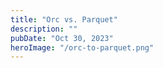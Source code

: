 ```yaml
---
title: "Orc vs. Parquet"
description: ""
pubDate: "Oct 30, 2023"
heroImage: "/orc-to-parquet.png"
---
```


